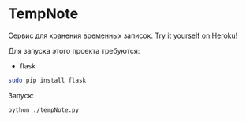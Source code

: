 # TempNote
Сервис для хранения временных записок.
[Try it yourself on Heroku!](https://temp-notes.herokuapp.com/)

Для запуска этого проекта требуются:
* flask
```sh
sudo pip install flask
```

Запуск:
```sh
python ./tempNote.py
```
